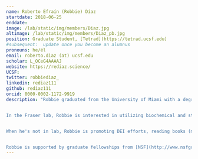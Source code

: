 ```yaml
---
name: Roberto Efraín (Robbie) Díaz
startdate: 2018-06-25
enddate:
image: /lab/static/img/members/Diaz.jpg
altimage: /lab/static/img/members/Diaz_pb.jpg
position: Graduate Student, [Tetrad](https://tetrad.ucsf.edu)
#subsequent:  update once you become an alumnus
pronouns: he/él
email: roberto.diaz (at) ucsf.edu
scholar: L_OCeG4AAAAJ
website: https://rediaz.science/
UCSF:
twitter: robbiediaz_
linkedin: rediaz111
github: rediaz111
orcid: 0000-0002-1172-9919
description: "Robbie graduated from the University of Miami with a degree in Neuroscience. He studied how transcription factors regulate axon regeneration in the central nervous system as an undergraduate in [Dr. Vance Lemmon's](https://www.lembixlab.net) lab.


In the Fraser lab, Robbie is interested in utilizing biochemical and structural techniques to study interactions between chitin-binding proteins and chitin.


When he's not in lab, Robbie is promoting DEI efforts, reading books (more often tweets), or enjoying a San Francisco park.


Robbie is supported by graduate fellowships from [NSF](http://www.nsfgrfp.org/) and [HHMI](http://www.hhmi.org/science-education/programs/gilliam-fellowships-advanced-study/), and his cat [Boo the Cat](/pets/#Boo%20the%20Cat)."
---
```

